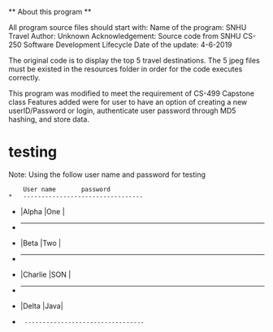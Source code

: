 
** About this program **
 
 All program source files should start with:
 Name of the program: SNHU Travel
 Author: Unknown 
 Acknowledgement: Source code from SNHU CS-250 Software Development Lifecycle
 Date of the update: 4-6-2019
 
 The original code is to display the top 5 travel destinations. The 5 jpeg files must be existed 
 in the resources folder in order for the code executes correctly.   

 This program was modified to meet the requirement of CS-499 Capstone class
 Features added were for user to have an option of creating a new userID/Password or login, 
 authenticate user password through MD5 hashing, and store data. 
  
  # testing
  
  Note: Using the follow user name and password for testing
  
  		User name		password
  	*	---------------------------------        
   *  	|Alpha		 	|One |
   *   	---------------------------------
   *   |Beta			  |Two	|
   *   	---------------------------------
   *  	|Charlie 	|SON	|
   *   	---------------------------------
   *  	|Delta 			|Java|
   * 	  ---------------------------------
  
 


